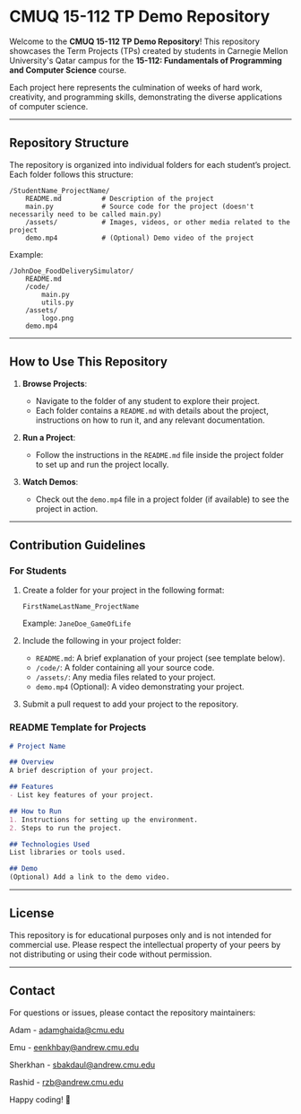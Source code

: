 # CMUQ 15-112 TP Demo Repository

Welcome to the **CMUQ 15-112 TP Demo Repository**! This repository showcases the Term Projects (TPs) created by students in Carnegie Mellon University's Qatar campus for the **15-112: Fundamentals of Programming and Computer Science** course. 

Each project here represents the culmination of weeks of hard work, creativity, and programming skills, demonstrating the diverse applications of computer science.

---

## Repository Structure

The repository is organized into individual folders for each student’s project. Each folder follows this structure:

```
/StudentName_ProjectName/
    README.md          # Description of the project
    main.py            # Source code for the project (doesn't necessarily need to be called main.py)
    /assets/           # Images, videos, or other media related to the project
    demo.mp4           # (Optional) Demo video of the project
```

Example:
```
/JohnDoe_FoodDeliverySimulator/
    README.md
    /code/
        main.py
        utils.py
    /assets/
        logo.png
    demo.mp4
```

---

## How to Use This Repository

1. **Browse Projects**:
   - Navigate to the folder of any student to explore their project.
   - Each folder contains a `README.md` with details about the project, instructions on how to run it, and any relevant documentation.

2. **Run a Project**:
   - Follow the instructions in the `README.md` file inside the project folder to set up and run the project locally.

3. **Watch Demos**:
   - Check out the `demo.mp4` file in a project folder (if available) to see the project in action.

---

## Contribution Guidelines

### For Students

1. Create a folder for your project in the following format:
   ```
   FirstNameLastName_ProjectName
   ```
   Example: `JaneDoe_GameOfLife`

2. Include the following in your project folder:
   - `README.md`: A brief explanation of your project (see template below).
   - `/code/`: A folder containing all your source code.
   - `/assets/`: Any media files related to your project.
   - `demo.mp4` (Optional): A video demonstrating your project.

3. Submit a pull request to add your project to the repository.

### README Template for Projects
```markdown
# Project Name

## Overview
A brief description of your project.

## Features
- List key features of your project.

## How to Run
1. Instructions for setting up the environment.
2. Steps to run the project.

## Technologies Used
List libraries or tools used.

## Demo
(Optional) Add a link to the demo video.
```

---

## License
This repository is for educational purposes only and is not intended for commercial use. Please respect the intellectual property of your peers by not distributing or using their code without permission.

---

## Contact
For questions or issues, please contact the repository maintainers:

Adam - adamghaida@cmu.edu

Emu - eenkhbay@andrew.cmu.edu

Sherkhan - sbakdaul@andrew.cmu.edu

Rashid - rzb@andrew.cmu.edu

Happy coding! 🎉
